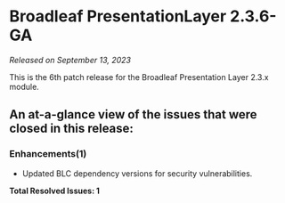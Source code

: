 # Broadleaf PresentationLayer 2.3.6-GA

_Released on September 13, 2023_

This is the 6th patch release for the Broadleaf Presentation Layer 2.3.x module.

## An at-a-glance view of the issues that were closed in this release:

### Enhancements(1)
- Updated BLC dependency versions for security vulnerabilities.


**Total Resolved Issues: 1**
